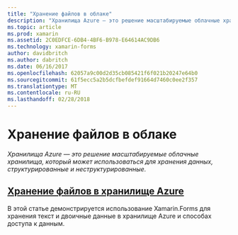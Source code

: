 ```yaml
---
title: "Хранение файлов в облаке"
description: "Хранилища Azure — это решение масштабируемые облачные хранилища, который может использоваться для хранения данных, структурированные и неструктурированные."
ms.topic: article
ms.prod: xamarin
ms.assetid: 2C0EDFCE-6DB4-4BF6-B978-E64614AC9DB6
ms.technology: xamarin-forms
author: davidbritch
ms.author: dabritch
ms.date: 06/16/2017
ms.openlocfilehash: 62057a9c00d2d35cb085421f6f021b20247e64b0
ms.sourcegitcommit: 61f5ecc5a2b5dcfbefdef91664d7460c0ee2f357
ms.translationtype: MT
ms.contentlocale: ru-RU
ms.lasthandoff: 02/28/2018
---
```

# <a name="storing-files-in-the-cloud"></a>Хранение файлов в облаке

_Хранилища Azure — это решение масштабируемые облачные хранилища, который может использоваться для хранения данных, структурированные и неструктурированные._

## <a name="storing-files-in-azure-storageazure-storagemd"></a>[Хранение файлов в хранилище Azure](azure-storage.md)

В этой статье демонстрируется использование Xamarin.Forms для хранения текст и двоичные данные в хранилище Azure и способах доступа к данным.

